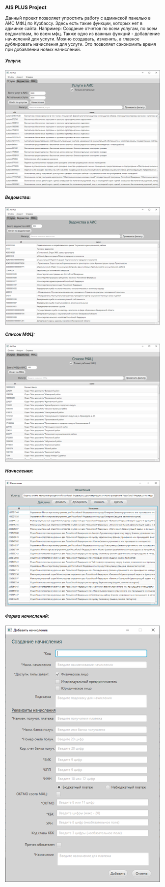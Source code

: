 ### AIS PLUS Project
Данный проект позволяет упростить работу с админской панелью в АИС МФЦ по Кузбассу.
Здесь есть такие функции, которых нет в админке сайта. Например: Создание отчетов по всем услугам, по всем ведомствам, по всем мфц.
Также одно из важных функций - добавление начислений для услуги. Можно создавать, изменять, а главное дублировать начисления для услуги. Это позволяет сэкономить время при добавлении новых начислений.

##### Услуги:
![Alt text](/src/ais_plus/screenshots/Services.PNG "Скриншот услуг")
##### Ведомства:
![Alt text](/src/ais_plus/screenshots/Departments.PNG "Скриншот ведомств")
##### Список МФЦ:
![Alt text](/src/ais_plus/screenshots/Mfc.PNG "Скриншот МФЦ")
##### Начисления:
![Alt text](/src/ais_plus/screenshots/Accruals.PNG "Скриншот начислений")
##### Форма начислений:
![Alt text](/src/ais_plus/screenshots/CreateAccrual.PNG "Скриншот формы начислений")
